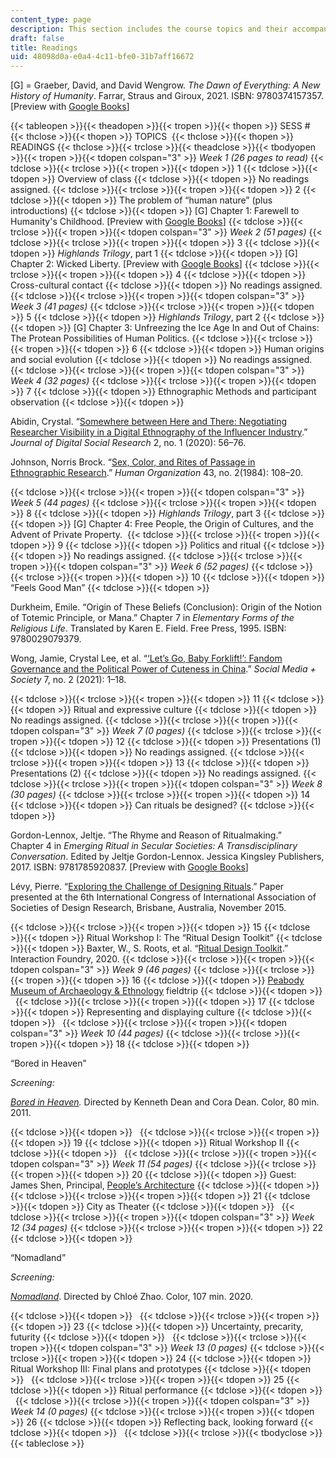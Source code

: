 ```yaml
---
content_type: page
description: This section includes the course topics and their accompanying readings.
draft: false
title: Readings
uid: 48098d0a-e0a4-4c11-bfe0-31b7aff16672
---
```

\[G\] = Graeber, David, and David Wengrow. *The Dawn of Everything: A New History of Humanity*. Farrar, Straus and Giroux, 2021. ISBN: ‎9780374157357. \[Preview with [Google Books](https://www.google.com/books/edition/The_Dawn_of_Everything/9xkQEAAAQBAJ?hl=en&gbpv=1)\]

{{< tableopen >}}{{< theadopen >}}{{< tropen >}}{{< thopen >}}
SESS #
{{< thclose >}}{{< thopen >}}
TOPICS 
{{< thclose >}}{{< thopen >}}
READINGS
{{< thclose >}}{{< trclose >}}{{< theadclose >}}{{< tbodyopen >}}{{< tropen >}}{{< tdopen colspan="3" >}}
*Week 1 (26 pages to read)*
{{< tdclose >}}{{< trclose >}}{{< tropen >}}{{< tdopen >}}
1
{{< tdclose >}}{{< tdopen >}}
Overview of class
{{< tdclose >}}{{< tdopen >}}
No readings assigned.
{{< tdclose >}}{{< trclose >}}{{< tropen >}}{{< tdopen >}}
2
{{< tdclose >}}{{< tdopen >}}
The problem of “human nature” (plus introductions)
{{< tdclose >}}{{< tdopen >}}
\[G\] Chapter 1: Farewell to Humanity's Childhood. \[Preview with [Google Books](https://www.google.com/books/edition/The_Dawn_of_Everything/9xkQEAAAQBAJ?hl=en&gbpv=1)\]
{{< tdclose >}}{{< trclose >}}{{< tropen >}}{{< tdopen colspan="3" >}}
*Week 2 (51 pages)*
{{< tdclose >}}{{< trclose >}}{{< tropen >}}{{< tdopen >}}
3
{{< tdclose >}}{{< tdopen >}}
*Highlands Trilogy*, part 1
{{< tdclose >}}{{< tdopen >}}
\[G\] Chapter 2: Wicked Liberty. \[Preview with [Google Books](https://www.google.com/books/edition/The_Dawn_of_Everything/9xkQEAAAQBAJ?hl=en&gbpv=1)\]
{{< tdclose >}}{{< trclose >}}{{< tropen >}}{{< tdopen >}}
4
{{< tdclose >}}{{< tdopen >}}
Cross-cultural contact
{{< tdclose >}}{{< tdopen >}}
No readings assigned.
{{< tdclose >}}{{< trclose >}}{{< tropen >}}{{< tdopen colspan="3" >}}
*Week 3 (41 pages)*
{{< tdclose >}}{{< trclose >}}{{< tropen >}}{{< tdopen >}}
5
{{< tdclose >}}{{< tdopen >}}
*Highlands Trilogy*, part 2
{{< tdclose >}}{{< tdopen >}}
\[G\] Chapter 3: Unfreezing the Ice Age In and Out of Chains: The Protean Possibilities of Human Politics.
{{< tdclose >}}{{< trclose >}}{{< tropen >}}{{< tdopen >}}
6
{{< tdclose >}}{{< tdopen >}}
Human origins and social evolution
{{< tdclose >}}{{< tdopen >}}
No readings assigned.
{{< tdclose >}}{{< trclose >}}{{< tropen >}}{{< tdopen colspan="3" >}}
*Week 4 (32 pages)*
{{< tdclose >}}{{< trclose >}}{{< tropen >}}{{< tdopen >}}
7
{{< tdclose >}}{{< tdopen >}}
Ethnographic Methods and participant observation
{{< tdclose >}}{{< tdopen >}}

Abidin, Crystal. “[Somewhere between Here and There: Negotiating Researcher Visibility in a Digital Ethnography of the Influencer Industry](https://jdsr.se/ojs/index.php/jdsr/article/view/20/15).” *Journal of Digital Social Research* 2, no. 1 (2020): 56–76.

Johnson, Norris Brock. “[Sex, Color, and Rites of Passage in](https://www.jstor.org/stable/44125835?searchText=au%3A%22NORRIS+BROCK+JOHNSON%22&searchUri=%2Faction%2FdoBasicSearch%3FQuery%3Dau%253A%2522NORRIS%2520BROCK%2520JOHNSON%2522&ab_segments=0%2Fbasic_phrase_search%2Fcontrol&refreqid=fastly-default%3Ab096b0510d1fa6b9ae5e5e7d675c6758)       
[Ethnographic Research](https://www.jstor.org/stable/44125835?searchText=au%3A%22NORRIS+BROCK+JOHNSON%22&searchUri=%2Faction%2FdoBasicSearch%3FQuery%3Dau%253A%2522NORRIS%2520BROCK%2520JOHNSON%2522&ab_segments=0%2Fbasic_phrase_search%2Fcontrol&refreqid=fastly-default%3Ab096b0510d1fa6b9ae5e5e7d675c6758).” *Human Organization* 43, no. 2(1984): 108–20.

{{< tdclose >}}{{< trclose >}}{{< tropen >}}{{< tdopen colspan="3" >}}
*Week 5 (44 pages)*
{{< tdclose >}}{{< trclose >}}{{< tropen >}}{{< tdopen >}}
8
{{< tdclose >}}{{< tdopen >}}
*Highlands Trilogy*, part 3
{{< tdclose >}}{{< tdopen >}}
\[G\] Chapter 4: Free People, the Origin of Cultures, and the Advent of Private Property. 
{{< tdclose >}}{{< trclose >}}{{< tropen >}}{{< tdopen >}}
9
{{< tdclose >}}{{< tdopen >}}
Politics and ritual
{{< tdclose >}}{{< tdopen >}}
No readings assigned.
{{< tdclose >}}{{< trclose >}}{{< tropen >}}{{< tdopen colspan="3" >}}
*Week 6 (52 pages)*
{{< tdclose >}}{{< trclose >}}{{< tropen >}}{{< tdopen >}}
10
{{< tdclose >}}{{< tdopen >}}
“Feels Good Man”
{{< tdclose >}}{{< tdopen >}}

Durkheim, Emile. “Origin of These Beliefs (Conclusion): Origin of the Notion of Totemic Principle, or Mana.” Chapter 7 in *Elementary Forms of the Religious Life*. Translated by Karen E. Field. Free Press, 1995. ISBN: ‎9780029079379. 

Wong, Jamie, Crystal Lee, et al. “[‘Let’s Go, Baby Forklift!’: Fandom Governance and the Political Power of Cuteness in China](https://journals.sagepub.com/doi/full/10.1177/20563051211024960).” *Social Media + Society* 7, no. 2 (2021): 1–18.

{{< tdclose >}}{{< trclose >}}{{< tropen >}}{{< tdopen >}}
11
{{< tdclose >}}{{< tdopen >}}
Ritual and expressive culture
{{< tdclose >}}{{< tdopen >}}
No readings assigned.
{{< tdclose >}}{{< trclose >}}{{< tropen >}}{{< tdopen colspan="3" >}}
*Week 7 (0 pages)*
{{< tdclose >}}{{< trclose >}}{{< tropen >}}{{< tdopen >}}
12
{{< tdclose >}}{{< tdopen >}}
Presentations (1)
{{< tdclose >}}{{< tdopen >}}
No readings assigned.
{{< tdclose >}}{{< trclose >}}{{< tropen >}}{{< tdopen >}}
13
{{< tdclose >}}{{< tdopen >}}
Presentations (2)
{{< tdclose >}}{{< tdopen >}}
No readings assigned.
{{< tdclose >}}{{< trclose >}}{{< tropen >}}{{< tdopen colspan="3" >}}
*Week 8 (30 pages)*
{{< tdclose >}}{{< trclose >}}{{< tropen >}}{{< tdopen >}}
14
{{< tdclose >}}{{< tdopen >}}
Can rituals be designed?
{{< tdclose >}}{{< tdopen >}}

Gordon-Lennox, Jeltje. “The Rhyme and Reason of Ritualmaking.”     
Chapter 4 in *Emerging Ritual in Secular Societies: A Transdisciplinary Conversation*. Edited by Jeltje Gordon-Lennox. Jessica Kingsley Publishers, 2017. ISBN: ‎9781785920837. \[Preview with [Google Books](https://www.google.com/books/edition/Emerging_Ritual_in_Secular_Societies/NBqZDQAAQBAJ?hl=en&gbpv=1)\]

Lévy, Pierre. “[Exploring the Challenge of Designing Rituals](https://www.researchgate.net/publication/295400029_Exploring_the_challenge_of_designing_rituals).” Paper presented at the 6th International Congress of International Association of Societies of Design Research, Brisbane, Australia, November 2015.

{{< tdclose >}}{{< trclose >}}{{< tropen >}}{{< tdopen >}}
15
{{< tdclose >}}{{< tdopen >}}
Ritual Workshop I: The “Ritual Design Toolkit”
{{< tdclose >}}{{< tdopen >}}
Baxter, W., S. Roots, et al. “[Ritual Design Toolkit](https://spiral.imperial.ac.uk/handle/10044/1/83960).” Interaction Foundry, 2020.
{{< tdclose >}}{{< trclose >}}{{< tropen >}}{{< tdopen colspan="3" >}}
*Week 9 (46 pages)*
{{< tdclose >}}{{< trclose >}}{{< tropen >}}{{< tdopen >}}
16
{{< tdclose >}}{{< tdopen >}}
[Peabody Museum of Archaeology & Ethnology](https://peabody.harvard.edu/home) fieldtrip
{{< tdclose >}}{{< tdopen >}}
 
{{< tdclose >}}{{< trclose >}}{{< tropen >}}{{< tdopen >}}
17
{{< tdclose >}}{{< tdopen >}}
Representing and displaying culture
{{< tdclose >}}{{< tdopen >}}
 
{{< tdclose >}}{{< trclose >}}{{< tropen >}}{{< tdopen colspan="3" >}}
*Week 10 (44 pages)*
{{< tdclose >}}{{< trclose >}}{{< tropen >}}{{< tdopen >}}
18
{{< tdclose >}}{{< tdopen >}}

“Bored in Heaven”

*Screening:*

[*Bored in Heaven*](https://www.imdb.com/title/tt1920863/?ref_=fn_al_tt_1)*.* Directed by Kenneth Dean and Cora Dean. Color, 80 min. 2011.

{{< tdclose >}}{{< tdopen >}}
 
{{< tdclose >}}{{< trclose >}}{{< tropen >}}{{< tdopen >}}
19
{{< tdclose >}}{{< tdopen >}}
Ritual Workshop II
{{< tdclose >}}{{< tdopen >}}
 
{{< tdclose >}}{{< trclose >}}{{< tropen >}}{{< tdopen colspan="3" >}}
*Week 11 (54 pages)*
{{< tdclose >}}{{< trclose >}}{{< tropen >}}{{< tdopen >}}
20
{{< tdclose >}}{{< tdopen >}}
Guest: James Shen, Principal, [People’s Architecture](http://peoples-architecture.com/pao/en)
{{< tdclose >}}{{< tdopen >}}
 
{{< tdclose >}}{{< trclose >}}{{< tropen >}}{{< tdopen >}}
21
{{< tdclose >}}{{< tdopen >}}
City as Theater
{{< tdclose >}}{{< tdopen >}}
 
{{< tdclose >}}{{< trclose >}}{{< tropen >}}{{< tdopen colspan="3" >}}
*Week 12 (34 pages)*
{{< tdclose >}}{{< trclose >}}{{< tropen >}}{{< tdopen >}}
22
{{< tdclose >}}{{< tdopen >}}

“Nomadland”

*Screening:*

[*Nomadland*](https://www.imdb.com/title/tt9770150/?ref_=fn_al_tt_1). Directed by Chloé Zhao. Color, 107 min. 2020.

{{< tdclose >}}{{< tdopen >}}
 
{{< tdclose >}}{{< trclose >}}{{< tropen >}}{{< tdopen >}}
23
{{< tdclose >}}{{< tdopen >}}
Uncertainty, precarity, futurity
{{< tdclose >}}{{< tdopen >}}
 
{{< tdclose >}}{{< trclose >}}{{< tropen >}}{{< tdopen colspan="3" >}}
*Week 13 (0 pages)*
{{< tdclose >}}{{< trclose >}}{{< tropen >}}{{< tdopen >}}
24
{{< tdclose >}}{{< tdopen >}}
Ritual Workshop III: Final plans and prototypes
{{< tdclose >}}{{< tdopen >}}
 
{{< tdclose >}}{{< trclose >}}{{< tropen >}}{{< tdopen >}}
25
{{< tdclose >}}{{< tdopen >}}
Ritual performance
{{< tdclose >}}{{< tdopen >}}
 
{{< tdclose >}}{{< trclose >}}{{< tropen >}}{{< tdopen colspan="3" >}}
*Week 14 (0 pages)*
{{< tdclose >}}{{< trclose >}}{{< tropen >}}{{< tdopen >}}
26
{{< tdclose >}}{{< tdopen >}}
Reflecting back, looking forward
{{< tdclose >}}{{< tdopen >}}
 
{{< tdclose >}}{{< trclose >}}{{< tbodyclose >}}{{< tableclose >}}